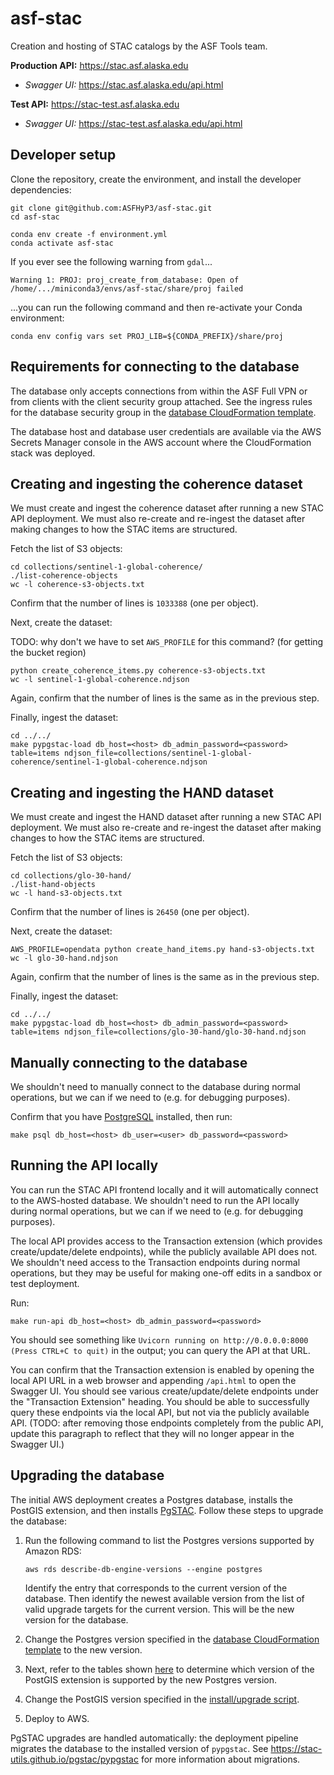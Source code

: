 # asf-stac

Creation and hosting of STAC catalogs by the ASF Tools team.

**Production API:** <https://stac.asf.alaska.edu>
* *Swagger UI:* <https://stac.asf.alaska.edu/api.html>

**Test API:** <https://stac-test.asf.alaska.edu>
* *Swagger UI:* <https://stac-test.asf.alaska.edu/api.html>

## Developer setup

Clone the repository, create the environment, and install the developer dependencies:

```
git clone git@github.com:ASFHyP3/asf-stac.git
cd asf-stac

conda env create -f environment.yml
conda activate asf-stac
```

If you ever see the following warning from `gdal`...

```
Warning 1: PROJ: proj_create_from_database: Open of /home/.../miniconda3/envs/asf-stac/share/proj failed
```

...you can run the following command and then re-activate your Conda environment:

```
conda env config vars set PROJ_LIB=${CONDA_PREFIX}/share/proj
```

## Requirements for connecting to the database

The database only accepts connections from within the ASF Full VPN or from clients
with the client security group attached. See the ingress rules for the database security group in the
[database CloudFormation template](apps/database/cloudformation.yml).

The database host and database user credentials are available via the AWS Secrets Manager console
in the AWS account where the CloudFormation stack was deployed.

## Creating and ingesting the coherence dataset

We must create and ingest the coherence dataset after running a new STAC API deployment. We must also
re-create and re-ingest the dataset after making changes to how the STAC items are structured.

Fetch the list of S3 objects:

```
cd collections/sentinel-1-global-coherence/
./list-coherence-objects
wc -l coherence-s3-objects.txt
```

Confirm that the number of lines is `1033388` (one per object).

Next, create the dataset:

TODO: why don't we have to set `AWS_PROFILE` for this command? (for getting the bucket region)
```
python create_coherence_items.py coherence-s3-objects.txt
wc -l sentinel-1-global-coherence.ndjson
```

Again, confirm that the number of lines is the same as in the previous step.

Finally, ingest the dataset:

```
cd ../../
make pypgstac-load db_host=<host> db_admin_password=<password> table=items ndjson_file=collections/sentinel-1-global-coherence/sentinel-1-global-coherence.ndjson
```

## Creating and ingesting the HAND dataset

We must create and ingest the HAND dataset after running a new STAC API deployment. We must also
re-create and re-ingest the dataset after making changes to how the STAC items are structured.

Fetch the list of S3 objects:

```
cd collections/glo-30-hand/
./list-hand-objects
wc -l hand-s3-objects.txt
```

Confirm that the number of lines is `26450` (one per object).

Next, create the dataset:

```
AWS_PROFILE=opendata python create_hand_items.py hand-s3-objects.txt
wc -l glo-30-hand.ndjson
```

Again, confirm that the number of lines is the same as in the previous step.

Finally, ingest the dataset:

```
cd ../../
make pypgstac-load db_host=<host> db_admin_password=<password> table=items ndjson_file=collections/glo-30-hand/glo-30-hand.ndjson
```

## Manually connecting to the database

We shouldn't need to manually connect to the database during normal operations, but we can if we need to
(e.g. for debugging purposes).

Confirm that you have [PostgreSQL](https://www.postgresql.org/download/) installed, then run:

```
make psql db_host=<host> db_user=<user> db_password=<password>
```

## Running the API locally

You can run the STAC API frontend locally and it will automatically connect to the AWS-hosted database.
We shouldn't need to run the API locally during normal operations, but we can if we need to
(e.g. for debugging purposes).

The local API provides access to the Transaction extension (which provides create/update/delete endpoints),
while the publicly available API does not. We shouldn't need access to the Transaction endpoints during
normal operations, but they may be useful for making one-off edits in a sandbox or test deployment.

Run:

```
make run-api db_host=<host> db_admin_password=<password>
```

You should see something like `Uvicorn running on http://0.0.0.0:8000 (Press CTRL+C to quit)` in the output; you can
query the API at that URL.

You can confirm that the Transaction extension is enabled by opening the local API URL in a web browser
and appending `/api.html` to open the Swagger UI. You should see various create/update/delete endpoints
under the "Transaction Extension" heading. You should be able to successfully query these endpoints via
the local API, but not via the publicly available API. (TODO: after removing those endpoints completely
from the public API, update this paragraph to reflect that they will no longer appear in the Swagger UI.)

## Upgrading the database

The initial AWS deployment creates a Postgres database, installs the PostGIS extension, and then installs
[PgSTAC](https://stac-utils.github.io/pgstac). Follow these steps to upgrade the database:

1. Run the following command to list the Postgres versions supported by Amazon RDS:
    ```
    aws rds describe-db-engine-versions --engine postgres
    ```
   Identify the entry that corresponds to the current version of the database.
   Then identify the newest available version from the list of valid upgrade targets for the current version.
   This will be the new version for the database.

2. Change the Postgres version specified in the [database CloudFormation template](apps/database/cloudformation.yml)
   to the new version.

3. Next, refer to the tables shown
   [here](https://docs.aws.amazon.com/AmazonRDS/latest/PostgreSQLReleaseNotes/postgresql-extensions.html)
   to determine which version of the PostGIS extension is supported by the new Postgres version.

4. Change the PostGIS version specified in the [install/upgrade script](install-or-upgrade-postgis.sql).

5. Deploy to AWS.

PgSTAC upgrades are handled automatically: the deployment pipeline migrates the database to the installed
version of `pypgstac`. See <https://stac-utils.github.io/pgstac/pypgstac> for more information about migrations.
